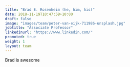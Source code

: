 ```yaml
---
title: "Brad E. Rosenheim (he, him, his)"
date: 2018-11-19T10:47:58+10:00
draft: false
image: "images/team/peter-van-eijk-711986-unsplash.jpg"
jobtitle: "Associate Professor"
linkedinurl: "https://www.linkedin.com/"
promoted: true
weight: 1
layout: team
---
```


Brad is awesome
